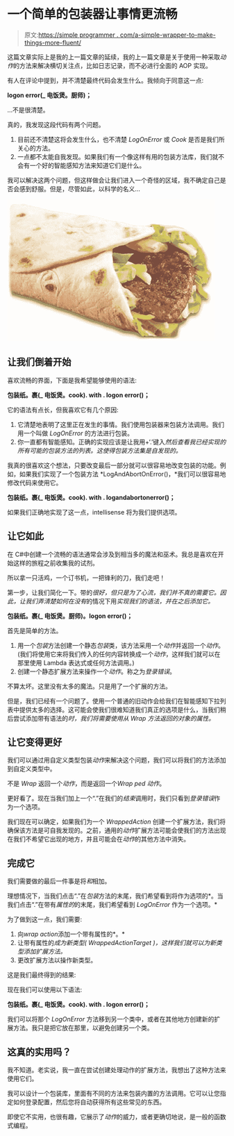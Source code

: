 # 一个简单的包装器让事情更流畅

> 原文:[https://simple programmer . com/a-simple-wrapper-to-make-things-more-fluent/](https://simpleprogrammer.com/a-simple-wrapper-to-make-things-more-fluent/)

这篇文章实际上是我的上一篇文章的延续，我的上一篇文章是关于使用一种采取*动作*的方法来解决横切关注点，比如日志记录，而不必进行全面的 AOP 实现。

有人在评论中提到，并不清楚最终代码会发生什么。我倾向于同意这一点:

**logon error(_ 电饭煲。厨师)；**

…不是很清楚。

真的，我发现这段代码有两个问题。

1.  目前还不清楚这将会发生什么，也不清楚 *LogOnError* 或 *Cook* 是否是我们所关心的方法。
2.  一点都不太能自我发现。如果我们有一个像这样有用的包装方法库，我们就不会有一个好的智能感知方法来知道它们是什么。

我可以解决这两个问题，但这样做会让我们进入一个奇怪的区域，我不确定自己是否会感到舒服。但是，尽管如此，以科学的名义…



![wrapper](img/604011fecf0efe14ec5a622f6d3c4bd9.png "wrapped")



## 让我们倒着开始

喜欢流畅的界面，下面是我希望能够使用的语法:

**包装纸。裹(_ 电饭煲。cook). with . logon error()；**

它的语法有点长，但我喜欢它有几个原因:

1.  它清楚地表明了这里正在发生的事情。我们使用包装器来包装方法调用。我们用一个叫做 *LogOnError* 的方法进行包装。
2.  你一直都有智能感知。正确的实现应该是让我用+‘.’键入*然后查看我已经实现的所有可能的包装方法的列表。这使得包装方法集是自发现的。*

我真的很喜欢这个想法，只要改变最后一部分就可以很容易地改变包装的功能。例如，如果我们实现了一个包装方法 *LogAndAbortOnError()，*我们可以很容易地修改代码来使用它。

**包装纸。裹(_ 电饭煲。cook). with . logandabortonerror()；**

如果我们正确地实现了这一点，intellisense 将为我们提供选项。

## 让它如此

在 C#中创建一个流畅的语法通常会涉及到相当多的魔法和巫术。我总是喜欢在开始这样的旅程之前收集我的试剂。

所以拿一只活鸡，一个订书机，一把锋利的刀，我们走吧！

第一步，让我们简化一下。带的*很好，但只是为了心流，我们并不真的需要它。因此，让我们弄清楚如何在没有*的情况下用*实现我们的语法，并在之后添加它。*

**包装纸。裹(_ 电饭煲。厨师)。logon error()；**

首先是简单的方法。

1.  用一个*包装*方法创建一个静态*包装*类，该方法采用一个*动作*并返回一个*动作*。(我们将使用它来将我们传入的任何内容转换成一个*动作*，这样我们就可以在那里使用 Lambda 表达式或任何方法调用。)
2.  创建一个静态扩展方法来操作一个*动作*。称之为*登录错误*。

不算太坏。这里没有太多的魔法。只是用了一个扩展的方法。

但是，我们已经有一个问题了。使用一个普通的旧动作会给我们在智能感知下拉列表中提供太多的选择。这可能会使我们很难知道我们真正的选项是什么，当我们稍后尝试添加带有语法的*时，我们将需要使用从 *Wrap* 方法返回的对象的属性。*

## 让它变得更好

我们可以通过用自定义类型包装*动作*来解决这个问题，我们可以将我们的方法添加到自定义类型中。

不是 *Wrap* 返回一个*动作*，而是返回一个*Wrap ped 动作*。

更好看了。现在当我们加上一个“.”在我们的*结束*调用时，我们只看到*登录错误*作为一个选项。

我们现在可以确定，如果我们为一个 *WrappedAction* 创建一个扩展方法，我们将确保该方法是可自我发现的。之前，通用的*动作*扩展方法可能会使我们的方法出现在我们不希望它出现的地方，并且可能会在*动作*的其他方法中消失。

## 完成它

我们需要做的最后一件事是将*和*相加。

理想情况下，当我们点击“.”在*包装*方法的末尾，我们希望看到将作为选项的*。当我们点击“.”在带有*属性的*的末尾，我们希望看到 *LogOnError* 作为一个选项。*

为了做到这一点，我们需要:

1.  向*wrap action*添加一个带有属性的*。*
2.  让带有属性的*成为新类型( *WrappedActionTarget* )，这样我们就可以为新类型添加扩展方法。*
3.  更改扩展方法以操作新类型。

这是我们最终得到的结果:

现在我们可以使用以下语法:

**包装纸。裹(_ 电饭煲。cook). with . logon error()；**

我们可以将那个 *LogOnError* 方法移到另一个类中，或者在其他地方创建新的扩展方法。我只是把它放在那里，以避免创建另一个类。

## 这真的实用吗？

我不知道。老实说，我一直在尝试创建处理动作的扩展方法，我想出了这种方法来使用它们。

我可以设计一个包装库，里面有不同的方法来包装内置的方法调用。它可以让您指定如何登录配置，然后您将自动获得所有这些常见的东西。

即使它不实用，也很有趣，它展示了*动作*的威力，或者更确切地说，是一般的函数式编程。